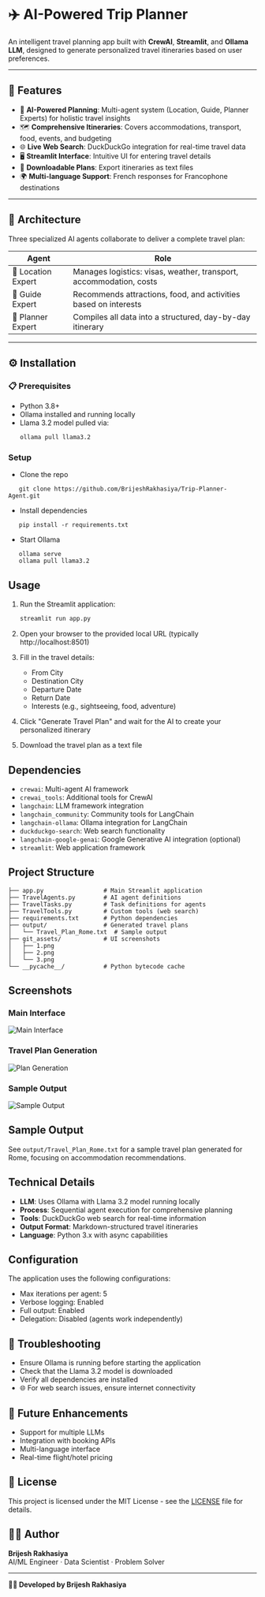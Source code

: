 # ✈️ AI-Powered Trip Planner

An intelligent travel planning app built with **CrewAI**, **Streamlit**, and **Ollama LLM**, designed to generate personalized travel itineraries based on user preferences.

---

## 🚀 Features

- 🧠 **AI-Powered Planning**: Multi-agent system (Location, Guide, Planner Experts) for holistic travel insights  
- 🗺️ **Comprehensive Itineraries**: Covers accommodations, transport, food, events, and budgeting  
- 🌐 **Live Web Search**: DuckDuckGo integration for real-time travel data  
- 🖥️ **Streamlit Interface**: Intuitive UI for entering travel details  
- 📄 **Downloadable Plans**: Export itineraries as text files  
- 🌍 **Multi-language Support**: French responses for Francophone destinations  

---

## 🧩 Architecture

Three specialized AI agents collaborate to deliver a complete travel plan:

| Agent            | Role                                                                 |
|------------------|----------------------------------------------------------------------|
| 🏨 Location Expert | Manages logistics: visas, weather, transport, accommodation, costs |
| 🎯 Guide Expert    | Recommends attractions, food, and activities based on interests     |
| 📅 Planner Expert  | Compiles all data into a structured, day-by-day itinerary           |

---

## ⚙️ Installation

### 📋 Prerequisites

- Python 3.8+  
- Ollama installed and running locally  
- Llama 3.2 model pulled via:  
  ```bash
  ollama pull llama3.2

### Setup

- Clone the repo
```
   git clone https://github.com/BrijeshRakhasiya/Trip-Planner-Agent.git
```
-  Install dependencies
```
   pip install -r requirements.txt
```
-  Start Ollama
```
   ollama serve
   ollama pull llama3.2
```
## Usage

1. Run the Streamlit application:
   ```bash
   streamlit run app.py
   ```

2. Open your browser to the provided local URL (typically http://localhost:8501)

3. Fill in the travel details:
   - From City
   - Destination City
   - Departure Date
   - Return Date
   - Interests (e.g., sightseeing, food, adventure)

4. Click "Generate Travel Plan" and wait for the AI to create your personalized itinerary

5. Download the travel plan as a text file

## Dependencies

- `crewai`: Multi-agent AI framework
- `crewai_tools`: Additional tools for CrewAI
- `langchain`: LLM framework integration
- `langchain_community`: Community tools for LangChain
- `langchain-ollama`: Ollama integration for LangChain
- `duckduckgo-search`: Web search functionality
- `langchain-google-genai`: Google Generative AI integration (optional)
- `streamlit`: Web application framework

## Project Structure

```
├── app.py                 # Main Streamlit application
├── TravelAgents.py        # AI agent definitions
├── TravelTasks.py         # Task definitions for agents
├── TravelTools.py         # Custom tools (web search)
├── requirements.txt       # Python dependencies
├── output/                # Generated travel plans
│   └── Travel_Plan_Rome.txt  # Sample output
├── git_assets/            # UI screenshots
│   ├── 1.png
│   ├── 2.png
│   └── 3.png
└── __pycache__/           # Python bytecode cache
```

## Screenshots

### Main Interface
![Main Interface](git_assests/1.png)

### Travel Plan Generation
![Plan Generation](git_assests/2.png)

### Sample Output
![Sample Output](git_assests/3.png)

## Sample Output

See `output/Travel_Plan_Rome.txt` for a sample travel plan generated for Rome, focusing on accommodation recommendations.

## Technical Details

- **LLM**: Uses Ollama with Llama 3.2 model running locally
- **Process**: Sequential agent execution for comprehensive planning
- **Tools**: DuckDuckGo web search for real-time information
- **Output Format**: Markdown-structured travel itineraries
- **Language**: Python 3.x with async capabilities

## Configuration

The application uses the following configurations:
- Max iterations per agent: 5
- Verbose logging: Enabled
- Full output: Enabled
- Delegation: Disabled (agents work independently)

## 🧯 Troubleshooting

- Ensure Ollama is running before starting the application
- Check that the Llama 3.2 model is downloaded
- Verify all dependencies are installed
- 🌐 For web search issues, ensure internet connectivity

## 🌟 Future Enhancements

- Support for multiple LLMs
- Integration with booking APIs
- Multi-language interface
- Real-time flight/hotel pricing

## 📄 License

This project is licensed under the MIT License - see the [LICENSE](LICENSE) file for details.

## 🙋‍♂️ Author

**Brijesh Rakhasiya**  
AI/ML Engineer · Data Scientist · Problem Solver

---

**👨‍💻 Developed by Brijesh Rakhasiya**
